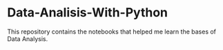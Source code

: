 # Data-Analisis-With-Python

This repository contains the notebooks that helped me learn the bases of Data Analysis.
